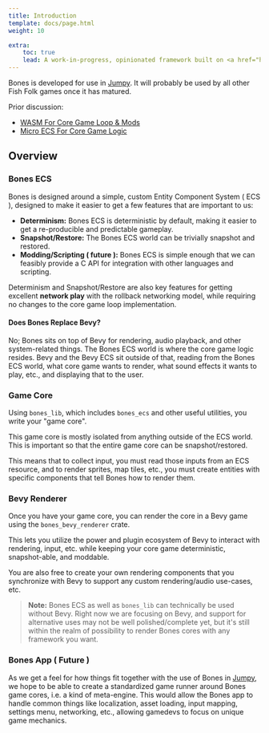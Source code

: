 ```yaml
---
title: Introduction
template: docs/page.html
weight: 10

extra:
    toc: true
    lead: A work-in-progress, opinionated framework built on <a href="https://bevyengine.org">Bevy</a>.
---
```


Bones is developed for use in [Jumpy]. It will probably be used by all other Fish Folk games once it has matured.

[jumpy]: https://github.com/fishfolk/jumpy

Prior discussion:

- [WASM For Core Game Loop & Mods](https://github.com/fishfolk/jumpy/discussions/489)
- [Micro ECS For Core Game Logic](https://github.com/fishfolk/jumpy/discussions/510)

## Overview

### Bones ECS

Bones is designed around a simple, custom Entity Component System ( ECS ), designed to make it easier to get a few features that are important to us:

- **Determinism:** Bones ECS is deterministic by default, making it easier to get a re-producible and predictable gameplay.
- **Snapshot/Restore:** The Bones ECS world can be trivially snapshot and restored.
- **Modding/Scripting ( future ):** Bones ECS is simple enough that we can feasibly provide a C API for integration with other languages and scripting.

Determinism and Snapshot/Restore are also key features for getting excellent **network play** with the rollback networking model, while requiring no changes to the core game loop implementation.

#### Does Bones Replace Bevy?

No; Bones sits on top of Bevy for rendering, audio playback, and other system-related things. The Bones ECS world is where the core game logic resides. Bevy and the Bevy ECS sit outside of that, reading from the Bones ECS world, what core game wants to render, what sound effects it wants to play, etc., and displaying that to the user.

### Game Core

Using `bones_lib`, which includes `bones_ecs` and other useful utilities, you write your "game core".

This game core is mostly isolated from anything outside of the ECS world. This is important so that the entire game core can be snapshot/restored.

This means that to collect input, you must read those inputs from an ECS resource, and to render sprites, map tiles, etc., you must create entities with specific components that tell Bones how to render them.

### Bevy Renderer

Once you have your game core, you can render the core in a Bevy game using the `bones_bevy_renderer` crate.

This lets you utilize the power and plugin ecosystem of Bevy to interact with rendering, input, etc. while keeping your core game deterministic, snapshot-able, and moddable.

You are also free to create your own rendering components that you synchronize with Bevy to support any custom rendering/audio use-cases, etc.

> **Note:** Bones ECS as well as `bones_lib` can technically be used without Bevy. Right now we are focusing on Bevy, and support for alternative uses may not be well polished/complete yet, but it's still within the realm of possibility to render Bones cores with any framework you want.

### Bones App ( Future )

As we get a feel for how things fit together with the use of Bones in [Jumpy], we hope to be able to create a standardized game runner around Bones game cores, i.e. a kind of meta-engine. This would allow the Bones app to handle common things like localization, asset loading, input mapping, settings menu, networking, etc., allowing gamedevs to focus on unique game mechanics.
